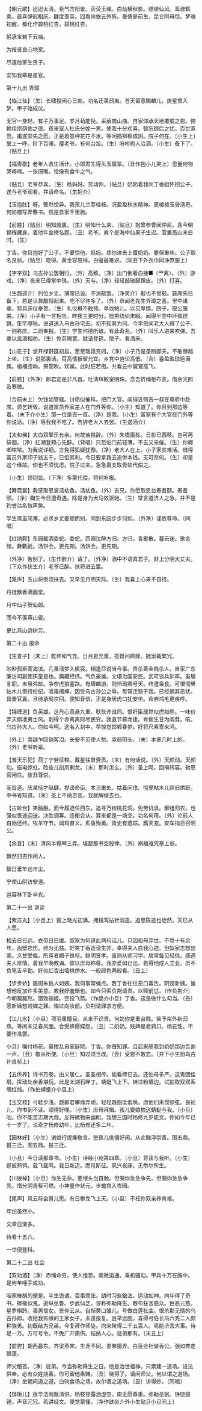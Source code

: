 <!-- { "loadSidebar": true } -->
【朝元歌】迢迢太淸。紫气含阳景。荧荧玉绳。白灿横秋影。缥缈仙风。鸾骖鹤乘。最喜弹冠相庆。躔度羣英。回看尙依云外旌。曼倩是前生。昆仑阿母惊。梦魂初醒。都化作碧桃红杏。碧桃红杏。

躬承宝勑下云端。



为报贤良心地宽。

尽道他家生贵子。



安知我辈是星官。 

第十九出
弄璋

【临江仙】〔生〕长啸投闲心已矣。功名还羡鸱夷。苍天留意赐麟儿。庚星曾入梦。甲子始成仪。

无官一身轻。有子万事足。岁月苟能挽。采蕨商山曲。自家仰承天地覆载之恩。俯赖祖宗荫佑之德。夜来室人杜氏分娩一男。使我十分欢喜。顿忘顾后之忧。百世蒸尝。甫遂崇先之愿。正是着意种花花不发。等闲插柳柳成阴。院子何在。〔小生上〕堂上一呼。阶下百喏。覆老爷。有何台旨。〔生〕吩咐庖人治酒。〔小生〕备下了。〔贴旦上〕 

【福靑歌】老年人收生活计。小郞君生得头玉眉翠。〔丑作抱小儿笑上〕思量何物哭啼啼。一张阔嘴。恰像有食牛之气。

〔贴旦〕老爷恭喜。〔生〕杨妈妈。劳动你。〔贴旦〕奶奶着我同丁香姐怀抱公子。送与老爷观看。幷请命名。〔生抱介〕 

【玉抱肚】呀。瞥然惊异。我孩儿兰芽桂枝。况盈盈秋水精神。更棱棱玉骨淸奇。何妨错写弄麞书。信是吾家千里驹。

【前腔】〔贴旦〕明知就裏。〔生〕明知什么来。〔贴旦〕抱曾参曾闻仲尼。喜今朝锦褓藏身。着他年金榜名题。〔丑〕老爷。眞个是海中仙果子生迟。雪裏高山未白时。〔生〕 

丁香。你且抱好了公子。不要惊他。妈妈。烦你进去上覆奶奶。要保重些。公子取名良祯。〔贴旦〕晓得。黄金容易得。白璧最难求。〔同丑下外衣巾同净庶服上〕 

【字字双】乌古孙公罢相归。〔外〕高致。〔净〕出门倒着白接■〈罒离〉。〔外〕游戏。〔净〕夜来已得掌中珠。〔外〕天与。〔净〕轻轻敲破脚踝皮。〔外〕打喜。

〔生趋迎介〕列位乡丈。薄席已设。不消敲罢。〔净笑介〕敲也不曾敲。筵席先已备下。若是认眞敲将起来。吃不尽许多了。〔外〕恭闻老先生弄璋之喜。里中诸辈。特具菲仪奉贺。〔生〕礼仪槪不敢领。单收帖儿。以见厚情。院子。取公服来。〔净〕小子有一言相吿。昨夜三更时分。拙荆纺织未眠。闻得半空中环佩铿锵。笙竽嘹喨。说道送入乌古孙宅去。初不知其为何。今早忽闻老大人得了公子。一则称庆。二则奉报。〔生〕学生何德所致。有此奇兆。〔外〕叫乐人进来吹弹。吾辈以盒酒相劝。〔生〕免劳赐罢。就请登筵。院子。看酒来。 

【山花子】堂开绿野筵初启。葱葱瑞霭充闾。〔净〕小子乃是垄断鄙夫。不敢僭越上坐。〔生〕说那裏话。荷高情扳留允宜。乡党中岂论高低。〔合〕喜盈盈琼巵满携。檀槽弦响。箫管吹。欢娱。此时狂若痴。共看云中鸑鷟高飞。

【前腔】〔外净〕郞君定是非凡器。吐淸辉鲛室明珠。念吾侪绳枢布衣。借余光照及寒微。

〔合前末上〕欠钱如管辖。讨债似催科。把门大官。闻得近侧吉一叔在尊府中赴席。烦乞转致。说道富员外家差人在门外等你。〔小生〕知道了。你且到那边等着。〔末下介小生〕那一位是吉一叔。〔净〕是我。〔小生〕富家有个大官在门外等你说话。〔净〕等我我不吃了。吿辞老大人去罢。〔生送酒介〕 

【太和佛】太白双擎乐有余。何故苦推辞。〔外〕朱檐画栋。日影已西移。岂可再徘徊。〔净〕红潮登颊心先醉。〔背唱〕只恐怕门前轻薄。不去又来催。〔生〕你喞喞哝哝。为我说详细。方免得狐疑犹豫。〔净〕老大人在上。小子家贫难活。借得富员外家印子钱五千。已偿其利。今日要拿我去追倂本钱。无可奈何。〔生〕却是这个缘故。你也不须忧虑。院子过来。急急裏支取靑蚨代偿之。

〔小生〕领钧旨。〔下净〕多蒙代偿。将何补报。 

【舞霓裳】我感取恩波活枯鱼。活枯鱼。〔外〕吉兄。你愿取恩台寿耆颐。寿耆颐。〔净〕鲰生今日遭奇遇。除是身为犬马效驱驰。〔生〕常言道济人之急。并不是钓誉沽名做声势。

学生席虽简薄。必求乡丈委顿而别。同到东园步步何如。〔外净〕谨依尊命。〔同唱〕 

【红绣鞋】东园载酒委蛇。委蛇。西园沈醉方归。方归。香雾散。暮云迷。歌金缕。舞氍毹。汤饼会。更先期。汤饼会。更先期。

〔外净〕吿别了。〔生作醉介〕请了。〔外净〕酒中不语眞君子。财上分明大丈夫。〔下众作扶生介〕老爷已醉。扶将进去罢。 

【尾声】玉山将倒须扶去。又早见月明天际。〔生〕我喜上心来不自持。

丹桂飘香满画堂。



月中仙子贺仙郞。

而今不羡燕山叟。



更比燕山遶树芳。 

第二十出
报命

【生查子】〔末上〕乾坤和气充。日月恩光重。揽辔问痌瘝。据案裁繁冗。

眇眇孤臣寄海滨。几番淸梦入枫宸。相逢尽说当今事。贵杀黄金贱杀人。自家广东廉访司副使庆童是也。胸藏经纬。气负豪雄。文堪治国安民。武可谈兵训卒。虽居豸职。未展鸿猷。争奈虎狼塞路。有碍麟游。则怜鳿鴠号天。终遭枭食。可恨彻里帖木儿倒持伦纪。凌毒缙绅。因受乌古孙公之辱。每常迁怒于我。已经摘其恶状。具奏官裏。且待承局京回。便知音信。正是身居虎口犹安坐。命弃鸿毛更疾呼。 

【锦缠道】负英雄。这丹心高悬九重。耿耿许谁同。恨奸臣居然似虎如熊。一味价弄天纲凌夷士风。剥得个赤离离财尽民穷。我直节慕龙逢。肯偷生甘为阘茸。咳。乌古孙大人。你如今呵。逃名入剡中。早惊觉邯郸春梦。好将尺素寄来鸿。

〔外上〕南越乍回销客泪。长安不见使人愁。承局叩头。〔末〕本章几时上的。〔外〕老爷听禀。 

【普天乐犯】荷丁宁劳征鞚。戴星往曾赍贡。〔末〕有何话说。〔外〕天颜动。天颜动。振电惊虹。险些儿剖凤剸龙。〔末〕那时怎么。〔外〕圣上呵。回嗔转容。勑恩官闲住。彼丑尊崇。

圣旨道。庆某恃才纵肆。揑谤命臣。本当重处。姑着闲住。彻里帖木儿照旧供职。中书省知道。〔末〕圣上不纳忠言。我就解绶去也。 

【古轮台】笑融融。而今履迹任西东。追寻万树桃花洞。免劳讥讽。解组归农。也强似畏途迎送。决胜调筹。连衡合从。算来都是一场空。功名何用。〔外〕论前人自始还终。牧羊守节。闻鸡奋义。炙鱼殉勇。靑史有遗踪。膺天宠。安车指日召明公。

【余音】〔末〕淸风半榻琴三弄。堪鄙那书空殷仲。〔外〕祸福难凭塞上翁。

飘然归去作闲人。



鎭日垂竿远市尘。

宁使山阴访安道。



岂容林下卧辛宾。 

第二十一出
训读

【紫苏丸】〔小旦上〕窗上晓光初满。掩镜鸾拈针消遣。追思陈迹也徒然。天已从人愿。

相去日已远。衣带日已缓。奴家为何道此两句话儿。只因祖母弃世。不觉十有余年。面壁悲伤。终为无益。好笑丁香造谤生非。幸得夫人白我心迹。但奴家志想出家。义甘受侮。所喜者嫡子良祯。聪明贤孝。虽则从师习学。居常每见轻佻。感遇夫人厚情。着我早晚教诲。彼以庶母称尊。我亦爱如已出。若得他成人立业。庶不负笔舌辛勤。好似红杏出墙桃傍水。一般颜色两般看。〔丑上〕 

【步步娇】画阁朱扃人如婉。我何事常蝇点。我丁香往往恶口毒舌。阴谤新姨。谁想他反加许多美意。教我好羞惭也。如今只索负荆请责。以赎前愆。〔作负荆介〕今朝赧赧然。错效骊姬。空投飞箭。〔作跪介小旦〕丁香。这是做什么勾当。〔丑〕愿新姨恕贱婢之罪。悔过向妆前。负荆请罪求方便。

【江儿水】〔小旦〕项羽重瞳目。从来不识贤。何妨你是重台贱。笑予帘外新归燕。等闲未见春风面。合受蜂僝蝶怨。〔丑〕二奶奶。贱婢是老鸦口。杨花性。不要作准罢。 

小旦〕嘱付杨花。莫搅乱自家庭院。丁香。你旣知罪。且起来随我到奶奶那边吿谢一声。〔丑〕敬从所使。〔小旦〕知过须当改。〔丑〕受恩不敢忘。〔并下小生扮乌古孙良祯上〕 

【五供养】诗书万卷。由义居仁。圣圣相传。偷看师已去。还怕母多严。这靑团佳扇。挥动处余香堪玩。此是太湖石畔丁。蜻蜓飞上下。转过粉墙边。试拍取双双系缠红线。〔作拍蜻蜓介小旦上〕 

【玉交枝】弓鞋步浅。觑郞君攀缘弄顽。轻轻趋抱低低唤。虑他们未惯惊弦。良祯儿。你书到不读。顽得好哩。〔小生〕庶母拜揖。孩儿要娘拍这蜻蜓与我。〔小旦〕咄。你不能苦志期大观。反将微物来幽盼。我想三国时杨修九岁能文。你如今年已十一岁了。论奇才杨修幼年。比杨修还多二年。

【园林好】〔小生〕谢娘行提撕敎言。恕孩儿佻儇好闲。从此黜浮崇善。图五鼎。报三迁。图五鼎。报三迁。

〔小旦〕今日读那章书。〔小生〕诗经小宛第四章。〔小旦〕背读与我听。〔小生〕题彼鹡鸰。载飞载鸣。我日斯迈。而月斯征。夙兴夜寐。无忝尔所生。 

【川拨棹】〔小旦〕你生无忝。要埋头当自勉。但嘱你急急争先。但嘱你急急争先。惜分阴靑藜可燃。小神童作状元。步蟾宫入杏园。

【尾声】风云际会男儿愿。有日攀龙飞上天。〔小旦〕不枉你双亲养育艰。

年纪虽然小。



文章日渐多。

待看十五六。



一举便登科。 

第二十二出
社会

【双劝酒】〔净〕赤绳命穷。使人惶恐。紫微运通。乘机骚动。甲兵十万在胸中。是何年唾手成功。

咱家棒胡的便是。半生诡谲。百事乖张。幼时习些鎗法。运动如神。向年得了奇书。揶揄似鬼。追纵张鲁。步武仙芝。谬称弥勒降生。散布狂言惑众。巨恶元憝。星罗棋跱。善男信女。景仰云从。自惭黄口雏儿。号做白莲社主。恨杀那无情的乌古孙郞。收拾我有缘的王家女子。未遑报复。且举远图。喜得弓伯长乌六秃二人颇称骁勇。初旣结为兄弟。今复拜作师徒。向来聚得二千五百人。焉能济吾大事。待足一万。方可号令。不免广开斋供。结纳人心。徒弟那有。〔末丑上〕 

【前腔】朝西暮东。齐梁燕宋。生涯不同。耍拳撮弄。白莲会社做香公。强如奔走飘蓬。

师父稽首。〔净〕徒弟。今当弥勒降生之日。他是治世福神。只索建一道场。设法供奉。必有众姓烧香。你可留他素饍。〔丑〕晓得了。请问师父。何以谓之道场。〔净〕坐朝问道之道。白驹食场之场。故尔谓之道场。〔丑〕讲得妙。〔同唱〕 

【铧锹儿】莲华法雨飘淸供。杨枝甘露洒虚空。南无愿尊重。弥勒圣躬。铮铙鼓锺。声音冗冗。若讲经文。便觉蒙懂。〔净作趺坐介外小生贴旦小旦同上〕 

